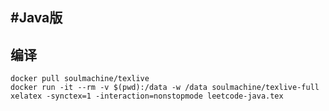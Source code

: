 #Java版
-----------------

## 编译

    docker pull soulmachine/texlive
    docker run -it --rm -v $(pwd):/data -w /data soulmachine/texlive-full xelatex -synctex=1 -interaction=nonstopmode leetcode-java.tex
